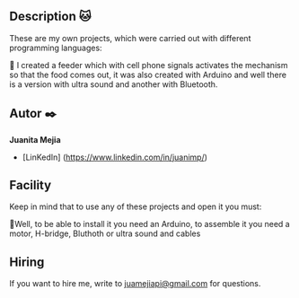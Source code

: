 ## Description 🐱 

These are my own projects, which were carried out with different programming languages:

🐺 I created a feeder which with cell phone signals activates the mechanism so that the food comes out, it was also created with Arduino and 
well there is a version with ultra sound and another with Bluetooth.

## Autor ✒️
**Juanita Mejia**

* [LinKedIn] (https://www.linkedin.com/in/juanimp/)

## Facility
Keep in mind that to use any of these projects and open it you must:

🦝Well, to be able to install it you need an Arduino, to assemble it you need a motor, H-bridge, Bluthoth or ultra sound and cables

## Hiring
If you want to hire me, write to juamejiapi@gmail.com for questions.
